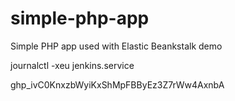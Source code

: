 # simple-php-app
Simple PHP app used with Elastic Beankstalk demo


journalctl -xeu jenkins.service

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